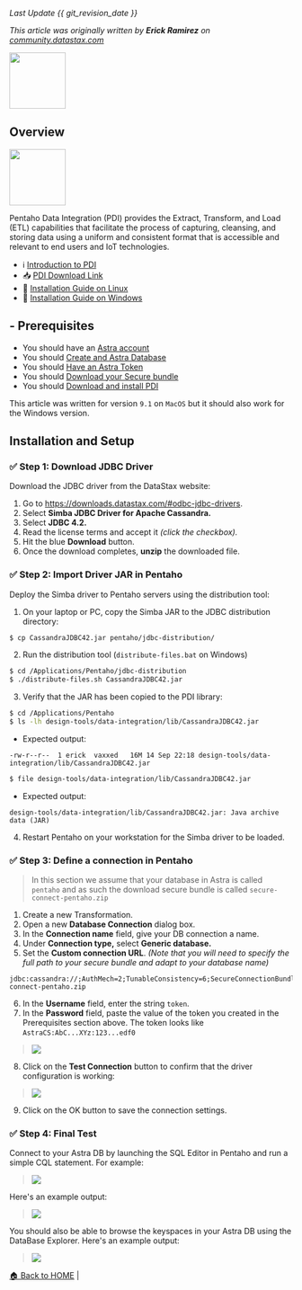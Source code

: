 *Last Update {{ git_revision_date }}* 

_This article was originally written by **Erick Ramirez** on [community.datastax.com](https://community.datastax.com/articles/12289/how-to-connect-to-astra-db-from-pentaho-data-integ.html)_

<img src="../../../../img/pentaho-data-integration/logo-pentaho.png" height="100px" />

## Overview

<img src="../../../../img/pentaho-data-integration/pdi.png" height="100px" />

Pentaho Data Integration (PDI) provides the Extract, Transform, and Load (ETL) capabilities that facilitate the process of capturing, cleansing, and storing data using a uniform and consistent format that is accessible and relevant to end users and IoT technologies.

- ℹ️ [Introduction to PDI](https://blog.knoldus.com/introduction-to-pdi/)
- 📥 [PDI Download Link](https://sourceforge.net/projects/pentaho/)
- 📘 [Installation Guide on Linux](https://www.hitachivantara.com/en-us/pdf/white-paper/pentaho-ce-installation-guide-on-linux-operating-system-whitepaper.pdf)
- 📘 [Installation Guide on Windows](https://www.hitachivantara.com/en-us/pdf/white-paper/pentaho-community-edition-installation-guide-for-windows-whitepaper.pdf)

## - Prerequisites

- You should have an [Astra account](http://astra.datastax.com/)
- You should [Create and Astra Database](/docs/pages/astra/create-instance/)
- You should [Have an Astra Token](/docs/pages/astra/create-token/)
- You should [Download your Secure bundle](/docs/pages/astra/download-scb/)
- You should [Download and install PDI](https://sourceforge.net/projects/pentaho/)

This article was written for version `9.1` on `MacOS` but it should also work for the Windows version.

## Installation and Setup

### ✅ Step 1: Download JDBC Driver

Download the JDBC driver from the DataStax website:

1. Go to https://downloads.datastax.com/#odbc-jdbc-drivers.
2. Select **Simba JDBC Driver for Apache Cassandra.**
3. Select **JDBC 4.2.**
4. Read the license terms and accept it *(click the checkbox).*
5. Hit the blue **Download** button.
6. Once the download completes, **unzip** the downloaded file.

### ✅ Step 2: Import Driver JAR in Pentaho

Deploy the Simba driver to Pentaho servers using the distribution tool:

1. On your laptop or PC, copy the Simba JAR to the JDBC distribution directory:
```bash
$ cp CassandraJDBC42.jar pentaho/jdbc-distribution/
```

2. Run the distribution tool (`distribute-files.bat` on Windows)
```bash
$ cd /Applications/Pentaho/jdbc-distribution
$ ./distribute-files.sh CassandraJDBC42.jar
```

3. Verify that the JAR has been copied to the PDI library:
```bash
$ cd /Applications/Pentaho
$ ls -lh design-tools/data-integration/lib/CassandraJDBC42.jar
```

- Expected output:
```
-rw-r--r--  1 erick  vaxxed   16M 14 Sep 22:18 design-tools/data-integration/lib/CassandraJDBC42.jar
```

```bash
$ file design-tools/data-integration/lib/CassandraJDBC42.jar
```

- Expected output:
```
design-tools/data-integration/lib/CassandraJDBC42.jar: Java archive data (JAR)
```

4. Restart Pentaho on your workstation for the Simba driver to be loaded.

### ✅ Step 3: Define a connection in Pentaho

> In this section we assume that your database in Astra is called `pentaho` and as such the download secure bundle is called `secure-connect-pentaho.zip`

1. Create a new Transformation.
2. Open a new **Database Connection** dialog box.
3. In the **Connection name** field, give your DB connection a name.
4. Under **Connection type,** select **Generic database.**
5. Set the **Custom connection URL**. *(Note that you will need to specify the full path to your secure bundle and adapt to your database name)*
```
jdbc:cassandra://;AuthMech=2;TunableConsistency=6;SecureConnectionBundlePath=/path/to/secure-connect-pentaho.zip
```
6. In the **Username** field, enter the string `token`.
7. In the **Password** field, paste the value of the token you created in the Prerequisites section above. The token looks like `AstraCS:AbC...XYz:123...edf0`
> <img src="../../../../img/pentaho-data-integration/pentaho-01-new-astra-connection.png" />
8. Click on the **Test Connection** button to confirm that the driver configuration is working:
> <img src="../../../../img/pentaho-data-integration/pentaho-02-test-connection.png" />
9. Click on the OK button to save the connection settings.


### ✅ Step 4: Final Test

Connect to your Astra DB by launching the SQL Editor in Pentaho and run a simple CQL statement. For example:

> <img src="../../../../img/pentaho-data-integration/pentaho-03-sql-editor.png" />

Here's an example output:

> <img src="../../../../img/pentaho-data-integration/pentaho-04-preview-data.png" />

You should also be able to browse the keyspaces in your Astra DB using the DataBase Explorer. Here's an example output:

> <img src="../../../../img/pentaho-data-integration/pentaho-05-db-explorer.png" />

[🏠 Back to HOME](https://awesome-astra.github.io/docs/) |